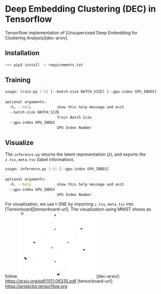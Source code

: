# Deep Embedding Clustering (DEC) in Tensorflow
Tensorflow implementation of [Unsupervised Deep Embedding for Clustering Analysis][dec-arxiv].

## Installation
```sh
>>> pip3 install -r requirements.txt
```

## Training
```sh
usage: train.py [-h] [--batch-size BATCH_SIZE] [--gpu-index GPU_INDEX]

optional arguments:
  -h, --help            show this help message and exit
  --batch-size BATCH_SIZE
                        Train Batch Size
  --gpu-index GPU_INDEX
                        GPU Index Number
```

## Visualize
The `inference.py` returns the latent representation ($z$), and exports the `z.tsv`, `meta.tsv` (label information).
```sh
usage: inference.py [-h] [--gpu-index GPU_INDEX]

optional arguments:
  -h, --help            show this help message and exit
  --gpu-index GPU_INDEX
                        GPU Index Number
```
For visualization, we use t-SNE by importing `z.tsv`, `meta.tsv` into [Tensorboard][tensorboard-url].
The visualization using MNIST shows as follow.
<img src="cluster.png" width="50%" height="50%" />
[dec-arxiv]: https://arxiv.org/pdf/1511.06335.pdf
[tensorboard-url]: https://projector.tensorflow.org